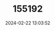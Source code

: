---
title: "155192"
category: "Johnius novaeguineae"
draft: false
date: 2024-02-22 13:03:52
languages:
  English: ["Paper-headed Jewfish", "Paperhead Croaker"]
---